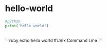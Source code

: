 # hello-world
```python
#python
print('hello world') 
```
<br>
```ruby
echo hello world #Unix Command Line
```
